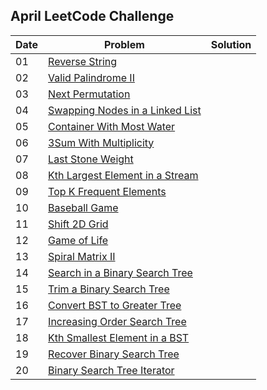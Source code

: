 ## April LeetCode Challenge

| Date | Problem | Solution |
| ---- | ------- | -------- |
| 01 | [Reverse String](https://leetcode.com/problems/reverse-string/) |
| 02 | [Valid Palindrome II](https://leetcode.com/problems/valid-palindrome-ii/) |
| 03 | [Next Permutation](https://leetcode.com/problems/next-permutation/) |
| 04 | [Swapping Nodes in a Linked List](https://leetcode.com/problems/swapping-nodes-in-a-linked-list/) |
| 05 | [Container With Most Water](https://leetcode.com/problems/container-with-most-water/) |
| 06 | [3Sum With Multiplicity](https://leetcode.com/problems/3sum-with-multiplicity/) |
| 07 | [Last Stone Weight](https://leetcode.com/problems/last-stone-weight/) | 
| 08 | [Kth Largest Element in a Stream](https://leetcode.com/problems/kth-largest-element-in-a-stream/) |
| 09 | [Top K Frequent Elements](https://leetcode.com/problems/top-k-frequent-elements/) |
| 10 | [Baseball Game](https://leetcode.com/problems/baseball-game/) |
| 11 | [Shift 2D Grid](https://leetcode.com/problems/shift-2d-grid/) |
| 12 | [Game of Life](https://leetcode.com/problems/game-of-life/) |
| 13 | [Spiral Matrix II](https://leetcode.com/problems/spiral-matrix-ii/) |
| 14 | [Search in a Binary Search Tree](https://leetcode.com/problems/search-in-a-binary-search-tree/) |
| 15 | [Trim a Binary Search Tree](https://leetcode.com/problems/trim-a-binary-search-tree/) |
| 16 | [Convert BST to Greater Tree](https://leetcode.com/problems/convert-bst-to-greater-tree/) |
| 17 | [Increasing Order Search Tree](https://leetcode.com/problems/increasing-order-search-tree/) |
| 18 | [Kth Smallest Element in a BST](https://leetcode.com/problems/kth-smallest-element-in-a-bst/) |
| 19 | [Recover Binary Search Tree](https://leetcode.com/problems/recover-binary-search-tree/) |
| 20 | [Binary Search Tree Iterator](https://leetcode.com/problems/binary-search-tree-iterator/) | 